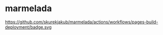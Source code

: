 # marmelada

https://github.com/skurekjakub/marmelada/actions/workflows/pages-build-deployment/badge.svg

